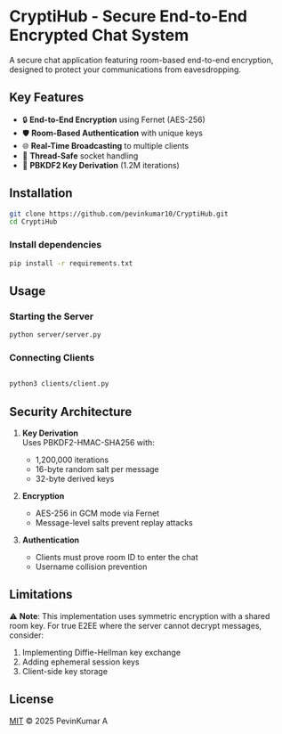 # CryptiHub - Secure End-to-End Encrypted Chat System

A secure chat application featuring room-based end-to-end encryption, designed to protect your communications from eavesdropping.

## Key Features

- 🔒 **End-to-End Encryption** using Fernet (AES-256)
- 🛡️ **Room-Based Authentication** with unique keys
- 🌐 **Real-Time Broadcasting** to multiple clients
- 🧵 **Thread-Safe** socket handling
- 🔑 **PBKDF2 Key Derivation** (1.2M iterations)

## Installation

```bash
git clone https://github.com/pevinkumar10/CryptiHub.git
cd CryptiHub
```
### Install dependencies

```bash
pip install -r requirements.txt
```

## Usage

### Starting the Server
```bash
python server/server.py
```

### Connecting Clients
```bash

python3 clients/client.py

```

## Security Architecture

1. **Key Derivation**  
   Uses PBKDF2-HMAC-SHA256 with:
   - 1,200,000 iterations
   - 16-byte random salt per message
   - 32-byte derived keys

2. **Encryption**  
   - AES-256 in GCM mode via Fernet
   - Message-level salts prevent replay attacks

3. **Authentication**  
   - Clients must prove room ID to enter the chat
   - Username collision prevention

## Limitations

⚠️ **Note**: This implementation uses symmetric encryption with a shared room key. For true E2EE where the server cannot decrypt messages, consider:

1. Implementing Diffie-Hellman key exchange
2. Adding ephemeral session keys
3. Client-side key storage

## License

[MIT](./LICENSE) © 2025 PevinKumar A